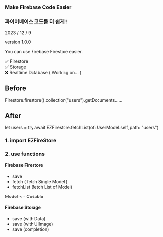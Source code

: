 ### Make Firebase Code Easier
### 파이어베이스 코드를 더 쉽게 !

2023 / 12 / 9

version 1.0.0

You can use Firebase Firestore easier.

✅ Firestore   
✅ Storage  
❌ Realtime Database ( Working on... )   


## Before
Firestore.firestore().collection("users").getDocuments...... 

## After
let users = try await EZFirestore.fetchList(of: UserModel.self, path: "users")



### 1.  import EZFireStore

### 2. use functions

#### Firebase Firestore
- save
- fetch ( fetch Single Model )
- fetchList (fetch List of Model)

Model  < - Codable

#### Firebase Storage

- save (with Data)
- save (with UIImage)
- save (completion)



